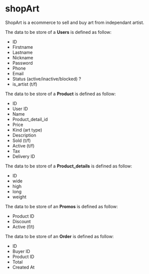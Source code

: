 # shopArt

ShopArt is a ecommerce to sell and buy art from independant artist.

The data to be store of a **Users** is defined as follow:

- ID
- Firstname
- Lastname
- Nickname
- Password
- Phone
- Email
- Status (active/inactive/blocked) ?
- is_artist (t/f)


The data to be store of a **Product** is defined as follow:

- ID
- User ID
- Name
- Product_detail_id
- Price
- Kind (art type)
- Description
- Sold (t/f)
- Active (t/f)
- Tax
- Delivery ID

The data to be store of a **Product_details** is defined as follow:

- ID
- wide
- high
- long
- weight

The data to be store of an **Promos** is defined as follow:

- Product ID
- Discount
- Active (f/t)

The data to be store of an **Order** is defined as follow:

- ID
- Buyer ID
- Product ID 
- Total
- Created At
